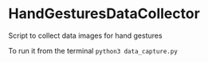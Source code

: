 # HandGesturesDataCollector
Script to collect data images for hand gestures

To run it from the terminal
```python3 data_capture.py```

